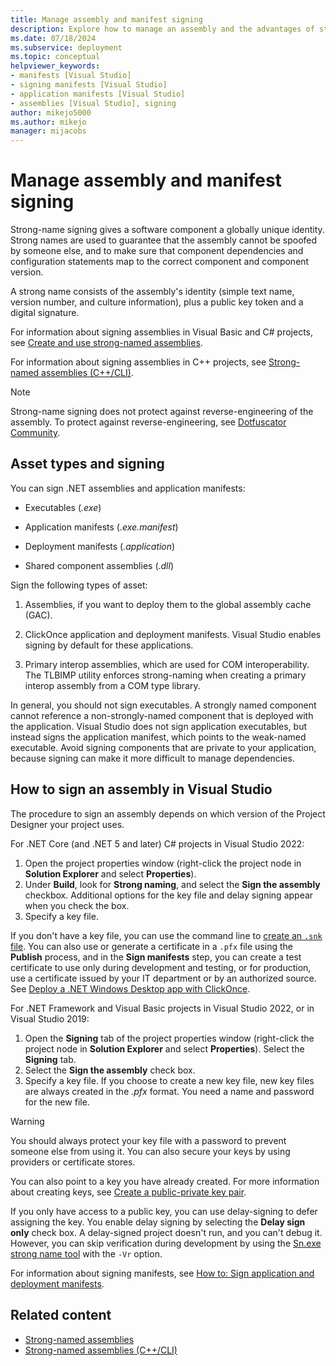 ```yaml
---
title: Manage assembly and manifest signing
description: Explore how to manage an assembly and the advantages of strong-name signing, which gives a software component a globally unique identity. 
ms.date: 07/18/2024
ms.subservice: deployment
ms.topic: conceptual
helpviewer_keywords:
- manifests [Visual Studio]
- signing manifests [Visual Studio]
- application manifests [Visual Studio]
- assemblies [Visual Studio], signing
author: mikejo5000
ms.author: mikejo
manager: mijacobs
---
```

# Manage assembly and manifest signing

Strong-name signing gives a software component a globally unique identity. Strong names are used to guarantee that the assembly cannot be spoofed by someone else, and to make sure that component dependencies and configuration statements map to the correct component and component version.

A strong name consists of the assembly's identity (simple text name, version number, and culture information), plus a public key token and a digital signature.

For information about signing assemblies in Visual Basic and C# projects, see [Create and use strong-named assemblies](/dotnet/framework/app-domains/create-and-use-strong-named-assemblies).

For information about signing assemblies in C++ projects, see [Strong-named assemblies (C++/CLI)](/cpp/dotnet/strong-name-assemblies-assembly-signing-cpp-cli).

> [!NOTE]
> Strong-name signing does not protect against reverse-engineering of the assembly. To protect against reverse-engineering, see [Dotfuscator Community](dotfuscator/index.md).

## Asset types and signing

You can sign .NET assemblies and application manifests:

- Executables (*.exe*)

- Application manifests (*.exe.manifest*)

- Deployment manifests (*.application*)

- Shared component assemblies (*.dll*)

Sign the following types of asset:

1. Assemblies, if you want to deploy them to the global assembly cache (GAC).

2. ClickOnce application and deployment manifests. Visual Studio enables signing by default for these applications.

3. Primary interop assemblies, which are used for COM interoperability. The TLBIMP utility enforces strong-naming when creating a primary interop assembly from a COM type library.

In general, you should not sign executables. A strongly named component cannot reference a non-strongly-named component that is deployed with the application. Visual Studio does not sign application executables, but instead signs the application manifest, which points to the weak-named executable. Avoid signing components that are private to your application, because signing can make it more difficult to manage dependencies.

## How to sign an assembly in Visual Studio

The procedure to sign an assembly depends on which version of the Project Designer your project uses.

For .NET Core (and .NET 5 and later) C# projects in Visual Studio 2022:

1. Open the project properties window (right-click the project node in **Solution Explorer** and select **Properties**).
1. Under **Build**, look for **Strong naming**, and select the **Sign the assembly** checkbox. Additional options for the key file and delay signing appear when you check the box.
1. Specify a key file.

If you don't have a key file, you can use the command line to [create an `.snk` file](/dotnet/standard/assembly/create-public-private-key-pair). You can also use or generate a certificate in a `.pfx` file using the **Publish** process, and in the **Sign manifests** step, you can create a test certificate to use only during development and testing, or for production, use a certificate issued by your IT department or by an authorized source. See [Deploy a .NET Windows Desktop app with ClickOnce](../deployment/quickstart-deploy-using-clickonce-folder.md).

For .NET Framework and Visual Basic projects in Visual Studio 2022, or in Visual Studio 2019:

1. Open the **Signing** tab of the project properties window (right-click the project node in **Solution Explorer** and select **Properties**). Select the **Signing** tab.
1. Select the **Sign the assembly**  check box.
1. Specify a key file. If you choose to create a new key file, new key files are always created in the *.pfx* format. You need a name and password for the new file.

> [!WARNING]
> You should always protect your key file with a password to prevent someone else from using it. You can also secure your keys by using providers or certificate stores.

You can also point to a key you have already created. For more information about creating keys, see [Create a public-private key pair](/dotnet/framework/app-domains/how-to-create-a-public-private-key-pair).

If you only have access to a public key, you can use delay-signing to defer assigning the key. You enable delay signing by selecting the **Delay sign only** check box. A delay-signed project doesn't run, and you can't debug it. However, you can skip verification during development by using the [Sn.exe strong name tool](/dotnet/framework/tools/sn-exe-strong-name-tool) with the `-Vr` option.

For information about signing manifests, see [How to: Sign application and deployment manifests](../ide/how-to-sign-application-and-deployment-manifests.md).

## Related content

- [Strong-named assemblies](/dotnet/framework/app-domains/strong-named-assemblies)
- [Strong-named assemblies (C++/CLI)](/cpp/dotnet/strong-name-assemblies-assembly-signing-cpp-cli)
